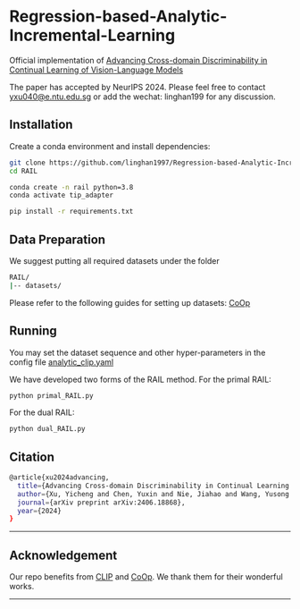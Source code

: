 # Regression-based-Analytic-Incremental-Learning
Official implementation of [Advancing Cross-domain Discriminability in Continual Learning of Vision-Language Models](https://arxiv.org/pdf/2406.18868)

The paper has accepted by NeurIPS 2024.
Please feel free to contact yxu040@e.ntu.edu.sg or add the wechat: linghan199 for any discussion.

## Installation

Create a conda environment and install dependencies:

```bash
git clone https://github.com/linghan1997/Regression-based-Analytic-Incremental-Learning.git
cd RAIL

conda create -n rail python=3.8
conda activate tip_adapter

pip install -r requirements.txt
```

## Data Preparation

We suggest putting all required datasets under the folder
```bash
RAIL/
|-- datasets/
```

Please refer to the following guides for setting up datasets:
[CoOp](https://github.com/KaiyangZhou/CoOp/blob/main/DATASETS.md)

## Running

You may set the dataset sequence and other hyper-parameters in the config file [analytic_clip.yaml](https://github.com/linghan1997/Regression-based-Analytic-Incremental-Learning/blob/master/configs/analytic_clip.yaml)

We have developed two forms of the RAIL method.
For the primal RAIL:
```bash
python primal_RAIL.py
```
For the dual RAIL:
```bash
python dual_RAIL.py
```

## Citation
```bash
@article{xu2024advancing,
  title={Advancing Cross-domain Discriminability in Continual Learning of Vision-Language Models},
  author={Xu, Yicheng and Chen, Yuxin and Nie, Jiahao and Wang, Yusong and Zhuang, Huiping and Okumura, Manabu},
  journal={arXiv preprint arXiv:2406.18868},
  year={2024}
}
```
---

## Acknowledgement

Our repo benefits from [CLIP](https://github.com/openai/CLIP) and [CoOp](https://github.com/KaiyangZhou/CoOp). We thank them for their wonderful works.

---


